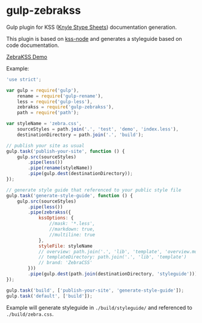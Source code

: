 # gulp-zebrakss

Gulp plugin for KSS ([Knyle Stype Sheets](http://warpspire.com/kss/)) documentation generation.

This plugin is based on [kss-node](https://github.com/hughsk/kss-node) and generates a styleguide based on code documentation.

[ZebraKSS Demo](http://zebracss.github.io/gulp-zebrakss/)

Example:

```js
'use strict';

var gulp = require('gulp'),
	rename = require('gulp-rename'),
	less = require('gulp-less'),
	zebrakss = require('gulp-zebrakss'),
	path = require('path');

var styleName = 'zebra.css',
	sourceStyles = path.join('.', 'test', 'demo', 'index.less'),
	destinationDirectory = path.join('.', 'build');

// publish your site as usual
gulp.task('publish-your-site', function () {
	gulp.src(sourceStyles)
		.pipe(less())
		.pipe(rename(styleName))
		.pipe(gulp.dest(destinationDirectory));
});

// generate style guide that referenced to your public style file
gulp.task('generate-style-guide', function () {
	gulp.src(sourceStyles)
		.pipe(less())
		.pipe(zebrakss({
			kssOptions: {
				//mask: '*.less',
				//markdown: true,
				//multiline: true
			},
			styleFile: styleName
			// overview: path.join('.', 'lib', 'template', 'overview.md')
			// templateDirectory: path.join('.', 'lib', 'template')
			// brand: 'ZebraCSS'
		}))
		.pipe(gulp.dest(path.join(destinationDirectory, 'styleguide')));
});

gulp.task('build', ['publish-your-site', 'generate-style-guide']);
gulp.task('default', ['build']);
```

Example will generate styleguide in ``./build/styleguide/`` and referenced to ``./build/zebra.css``.